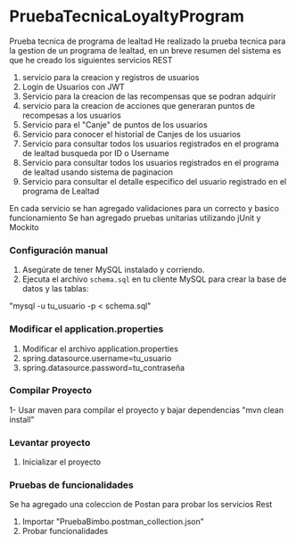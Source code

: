 # PruebaTecnicaLoyaltyProgram
Prueba tecnica de programa de lealtad
He realizado la prueba tecnica para la gestion de un programa de lealtad, en un breve resumen del sistema es que he creado los siguientes servicios REST
1. servicio para la creacion y registros de usuarios
2. Login de Usuarios con JWT
3. Servicio para la creacion de las recompensas que se podran adquirir
4. servicio para la creacion de acciones que generaran puntos de recompesas a los usuarios
5. Servicio para el "Canje" de puntos de los usuarios
6. Servicio para conocer el historial de Canjes de los usuarios
7. Servicio para consultar todos los usuarios registrados en el programa de lealtad busqueda por ID o Username
8. Servicio para consultar todos los usuarios registrados en el programa de lealtad usando sistema de paginacion
9. Servicio para consultar el detalle especifico del usuario registrado en el programa de Lealtad

En cada servicio se han agregado validaciones para un correcto y basico funcionamiento
Se han agregado pruebas unitarias utilizando jUnit y Mockito

### Configuración manual

1. Asegúrate de tener MySQL instalado y corriendo.
2. Ejecuta el archivo `schema.sql` en tu cliente MySQL para crear la base de datos y las tablas:

"mysql -u tu_usuario -p < schema.sql"

### Modificar el application.properties 
1. Modificar el archivo application.properties
2. spring.datasource.username=tu_usuario
3. spring.datasource.password=tu_contraseña

### Compilar Proyecto
1- Usar maven para compilar el proyecto y bajar dependencias
"mvn clean install"

### Levantar proyecto
1. Inicializar el proyecto

### Pruebas de funcionalidades
Se ha agregado una coleccion de Postan para probar los servicios Rest 
1. Importar "PruebaBimbo.postman_collection.json"
2. Probar funcionalidades



